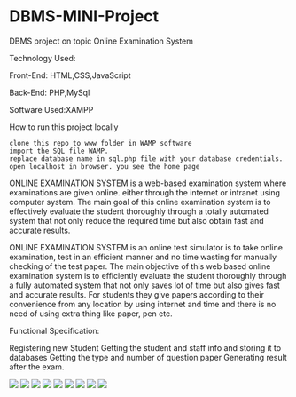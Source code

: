 # DBMS-MINI-Project
 DBMS project on topic Online Examination System

Technology Used:

Front-End: HTML,CSS,JavaScript

Back-End: PHP,MySql

Software Used:XAMPP

How to run this project locally

    clone this repo to www folder in WAMP software
    import the SQL file WAMP.
    replace database name in sql.php file with your database credentials.
    open localhost in browser. you see the home page


ONLINE EXAMINATION SYSTEM is a web-based examination system where examinations are given online. either through the internet or intranet using computer system. The main goal of this online examination system is to effectively evaluate the student thoroughly through a totally automated system that not only reduce the required time but also obtain fast and accurate results.

ONLINE EXAMINATION SYSTEM is an online test simulator is to take online examination, test in an efficient manner and no time wasting for manually checking of the test paper. The main objective of this web based online examination system is to efficiently evaluate the student thoroughly through a fully automated system that not only saves lot of time but also gives fast and accurate results. For students they give papers according to their convenience from any location by using internet and time and there is no need of using extra thing like paper, pen etc.

Functional Specification:

Registering new Student
Getting the student and staff info and storing it to databases
Getting the type and number of question paper 
Generating result after the exam.

<img src="https://camo.githubusercontent.com/aa7164b3deb35cccd8e40161c8f520b459df4e4a/68747470733a2f2f696d6775722e636f6d2f6358536772584f2e706e67">

<img src="https://camo.githubusercontent.com/f61913e9426360233edc15d6a7e3674b20c80089/68747470733a2f2f696d6775722e636f6d2f4345565061456d2e706e67">

<img src="https://camo.githubusercontent.com/eabe1d97a08bbb8e7b6aa20f07fea37c19bfa5f1/68747470733a2f2f696d6775722e636f6d2f6b3875434b6d462e706e67">

<img src="https://camo.githubusercontent.com/64ee2cf3a29088c0e853265eebaf960247471c07/68747470733a2f2f696d6775722e636f6d2f656c585444554c2e706e67">

<img src="https://camo.githubusercontent.com/bbf32a2f6c31be2d2268970337563020e53f5e79/68747470733a2f2f696d6775722e636f6d2f626f47335544352e706e67">

<img src="https://camo.githubusercontent.com/77fc1ffd87d0bba39a44666e4d45d0eb41d40bdd/68747470733a2f2f696d6775722e636f6d2f6b33654c5462782e706e67">

<img src="https://camo.githubusercontent.com/2473e3c0447f697909692550e6648a6cb143143f/68747470733a2f2f696d6775722e636f6d2f7271617a5a666c2e706e67">

<img src="https://camo.githubusercontent.com/c59546452df181f52f6ce767bc1555f4eb91fd4b/68747470733a2f2f696d6775722e636f6d2f676473436d6f592e706e67">

<img src="https://camo.githubusercontent.com/3265cb3c967afc5cb380f19ef540c804bc23dd44/68747470733a2f2f696d6775722e636f6d2f745265575263772e706e67">




